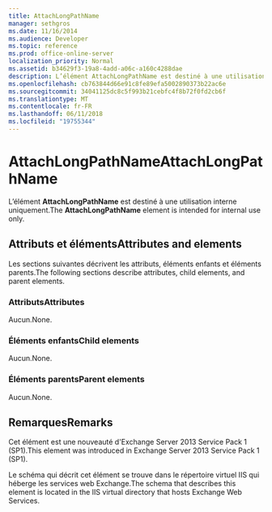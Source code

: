 ```yaml
---
title: AttachLongPathName
manager: sethgros
ms.date: 11/16/2014
ms.audience: Developer
ms.topic: reference
ms.prod: office-online-server
localization_priority: Normal
ms.assetid: b34629f3-19a8-4add-a06c-a160c4288dae
description: L’élément AttachLongPathName est destiné à une utilisation interne uniquement.
ms.openlocfilehash: cb763844d66e91c8fe89efa5002890373b22ac6e
ms.sourcegitcommit: 34041125dc8c5f993b21cebfc4f8b72f0fd2cb6f
ms.translationtype: MT
ms.contentlocale: fr-FR
ms.lasthandoff: 06/11/2018
ms.locfileid: "19755344"
---
```

# <a name="attachlongpathname"></a><span data-ttu-id="b78d8-103">AttachLongPathName</span><span class="sxs-lookup"><span data-stu-id="b78d8-103">AttachLongPathName</span></span>

<span data-ttu-id="b78d8-104">L’élément **AttachLongPathName** est destiné à une utilisation interne uniquement.</span><span class="sxs-lookup"><span data-stu-id="b78d8-104">The **AttachLongPathName** element is intended for internal use only.</span></span> 

## <a name="attributes-and-elements"></a><span data-ttu-id="b78d8-105">Attributs et éléments</span><span class="sxs-lookup"><span data-stu-id="b78d8-105">Attributes and elements</span></span>

<span data-ttu-id="b78d8-106">Les sections suivantes décrivent les attributs, éléments enfants et éléments parents.</span><span class="sxs-lookup"><span data-stu-id="b78d8-106">The following sections describe attributes, child elements, and parent elements.</span></span>
  
### <a name="attributes"></a><span data-ttu-id="b78d8-107">Attributs</span><span class="sxs-lookup"><span data-stu-id="b78d8-107">Attributes</span></span>

<span data-ttu-id="b78d8-108">Aucun.</span><span class="sxs-lookup"><span data-stu-id="b78d8-108">None.</span></span>
  
### <a name="child-elements"></a><span data-ttu-id="b78d8-109">Éléments enfants</span><span class="sxs-lookup"><span data-stu-id="b78d8-109">Child elements</span></span>

<span data-ttu-id="b78d8-110">Aucun.</span><span class="sxs-lookup"><span data-stu-id="b78d8-110">None.</span></span>
  
### <a name="parent-elements"></a><span data-ttu-id="b78d8-111">Éléments parents</span><span class="sxs-lookup"><span data-stu-id="b78d8-111">Parent elements</span></span>

<span data-ttu-id="b78d8-112">Aucun.</span><span class="sxs-lookup"><span data-stu-id="b78d8-112">None.</span></span>
  
## <a name="remarks"></a><span data-ttu-id="b78d8-113">Remarques</span><span class="sxs-lookup"><span data-stu-id="b78d8-113">Remarks</span></span>

<span data-ttu-id="b78d8-114">Cet élément est une nouveauté d'Exchange Server 2013 Service Pack 1 (SP1).</span><span class="sxs-lookup"><span data-stu-id="b78d8-114">This element was introduced in Exchange Server 2013 Service Pack 1 (SP1).</span></span>
  
<span data-ttu-id="b78d8-115">Le schéma qui décrit cet élément se trouve dans le répertoire virtuel IIS qui héberge les services web Exchange.</span><span class="sxs-lookup"><span data-stu-id="b78d8-115">The schema that describes this element is located in the IIS virtual directory that hosts Exchange Web Services.</span></span>
  

